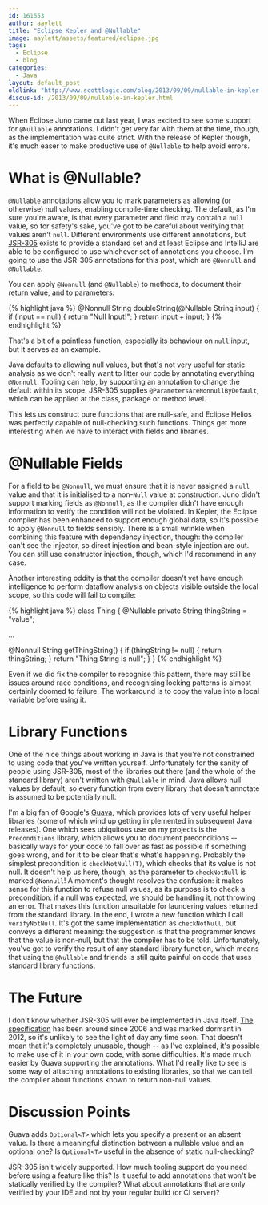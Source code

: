 ```yaml
---
id: 161553
author: aaylett
title: "Eclipse Kepler and @Nullable"
image: aaylett/assets/featured/eclipse.jpg
tags:
  - Eclipse
  - blog
categories:
  - Java
layout: default_post
oldlink: "http://www.scottlogic.com/blog/2013/09/09/nullable-in-kepler.html"
disqus-id: /2013/09/09/nullable-in-kepler.html
---
```

When Eclipse Juno came out last year, I was excited to see some support for
`@Nullable` annotations.  I didn't get very far with them at the time, though,
as the implementation was quite strict.  With the release of Kepler though,
it's much easer to make productive use of `@Nullable` to help avoid errors.

What is @Nullable?
==================

`@Nullable` annotations allow you to mark parameters as allowing (or otherwise)
null values, enabling compile-time checking.  The default, as I'm sure you're
aware, is that every parameter and field may contain a `null` value, so for
safety's sake, you've got to be careful about verifying that values aren't
`null`.  Different environments use different annotations, but
[JSR-305](https://code.google.com/p/jsr-305/) exists to provide a standard set
and at least Eclipse and IntelliJ are able to be configured to use whichever
set of annotations you choose.  I'm going to use the JSR-305 annotations for
this post, which are `@Nonnull` and `@Nullable`.

You can apply `@Nonnull` (and `@Nullable`) to methods, to document their
return value, and to parameters:

{% highlight java %}
@Nonnull
String doubleString(@Nullable String input) {
  if (input == null) {
    return "Null Input!";
  }
  return input + input;
}
{% endhighlight %}

That's a bit of a pointless function, especially its behaviour on `null`
input, but it serves as an example.

Java defaults to allowing null values, but that's not very useful for static
analysis as we don't really want to litter our code by annotating everything
`@Nonnull`.  Tooling can help, by supporting an annotation to change the
default within its scope.  JSR-305 supplies `@ParametersAreNonnullByDefault`,
which can be applied at the class, package or method level.

This lets us construct pure functions that are null-safe, and Eclipse Helios
was perfectly capable of null-checking such functions.  Things get more
interesting when we have to interact with fields and libraries.

 @Nullable Fields
================

For a field to be `@Nonnull`, we must ensure that it is never assigned a
`null` value and that it is initialised to a non-`Null` value at construction.
Juno didn't support marking fields as `@Nonnull`, as the compiler didn't have
enough information to verify the condition will not be violated.  In Kepler,
the Eclipse compiler has been enhanced to support enough global data, so it's
possible to apply `@Nonnull` to fields sensibly.  There is a small wrinkle
when combining this feature with dependency injection, though: the compiler
can't see the injector, so direct injection and bean-style injection are out.
You can still use constructor injection, though, which I'd recommend in any
case.

Another interesting oddity is that the compiler doesn't yet have enough
intelligence to perform dataflow analysis on objects visible outside the local
scope, so this code will fail to compile:

{% highlight java %}
class Thing {
  @Nullable
  private String thingString = "value";

  ...

  @Nonnull
  String getThingString() {
    if (thingString != null) {
      return thingString;
    }
    return "Thing String is null";
  }
}
{% endhighlight %}

Even if we did fix the compiler to recognise this pattern, there may still be
issues around race conditions, and recognising locking patterns is almost
certainly doomed to failure.  The workaround is to copy the value into a local
variable before using it.

Library Functions
=================

One of the nice things about working in Java is that you're not constrained to
using code that you've written yourself.  Unfortunately for the sanity of
people using JSR-305, most of the libraries out there (and the whole of the
standard library) aren't written with `@Nullable` in mind.  Java allows null
values by default, so every function from every library that doesn't annotate
is assumed to be potentially null.

I'm a big fan of Google's [Guava](https://github.com/google/guava),
which provides lots of very useful helper libraries (some of which wind up
getting implemented in subsequent Java releases).  One which sees ubiquitous
use on my projects is the `Preconditions` library, which allows you to
document preconditions -- basically ways for your code to fall over as fast as
possible if something goes wrong, and for it to be clear that's what's
happening.  Probably the simplest precondition is `checkNotNull(T)`, which
checks that its value is not null.  It doesn't help us here, though, as the
parameter to `checkNotNull` is marked `@Nonnull`!  A moment's thought resolves
the confusion: it makes sense for this function to refuse null values, as its
purpose is to check a precondition: if a null was expected, we should be
handling it, not throwing an error.  That makes this function unsuitable for
laundering values returned from the standard library.  In the end, I wrote a
new function which I call `verifyNotNull`.  It's got the same implementation
as `checkNotNull`, but conveys a different meaning: the suggestion is that the
programmer knows that the value is non-null, but that the compiler has to be
told.  Unfortunately, you've got to verify the result of any standard library
function, which means that using the `@Nullable` and friends is still quite
painful on code that uses standard library functions.

The Future
==========

I don't know whether JSR-305 will ever be implemented in Java itself.  [The
specification](http://www.jcp.org/en/jsr/detail?id=305) has been around since
2006 and was marked dormant in 2012, so it's unlikely to see the light of day
any time soon.  That doesn't mean that it's completely unusable, though -- as
I've explained, it's possible to make use of it in your own code, with some
difficulties.  It's made much easier by Guava supporting the annotations.
What I'd really like to see is some way of attaching annotations to existing
libraries, so that we can tell the compiler about functions known to return
non-null values.

Discussion Points
=================

Guava adds `Optional<T>` which lets you specify a present or an absent value.
Is there a meaningful distinction between a nullable value and an optional
one?  Is `Optional<T>` useful in the absence of static null-checking?

JSR-305 isn't widely supported.  How much tooling support do you need before
using a feature like this?  Is it useful to add annotations that won't be
statically verified by the compiler?  What about annotations that are only
verified by your IDE and not by your regular build (or CI server)?
